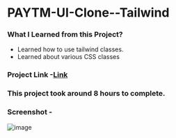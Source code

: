 # PAYTM-UI-Clone--Tailwind
### What I Learned from this Project?
* Learned how to use tailwind classes.
* Learned about various CSS classes
### Project Link -[Link](https://bagaltanaji.github.io/PAYTM-UI-Clone--Tailwind/)
### This project took around 8 hours to complete.
### Screenshot -
![image](https://user-images.githubusercontent.com/113286299/196022373-16656384-5ec1-4962-a059-ee9d0298de46.png)
